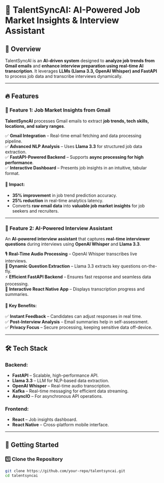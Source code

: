 # 🚀 TalentSyncAI: AI-Powered Job Market Insights & Interview Assistant

## 📌 Overview

TalentSyncAI is an **AI-driven system** designed to **analyze job trends from Gmail emails** and **enhance interview preparation using real-time AI transcription**. It leverages **LLMs (Llama 3.3, OpenAI Whisper) and FastAPI** to process job data and transcribe interviews dynamically.

---

## 🔥 Features

### 🌟 **Feature 1: Job Market Insights from Gmail**

**TalentSyncAI** processes Gmail emails to extract **job trends, tech skills, locations, and salary ranges**.

✅ **Gmail Integration** – Real-time email fetching and data processing pipeline.  
✅ **Advanced NLP Analysis** – Uses **Llama 3.3** for structured job data extraction.  
✅ **FastAPI-Powered Backend** – Supports **async processing for high performance**.  
✅ **Interactive Dashboard** – Presents job insights in an intuitive, tabular format.

#### 🚀 Impact:

- **35% improvement** in job trend prediction accuracy.
- **25% reduction** in real-time analytics latency.
- Converts **raw email data** into **valuable job market insights** for job seekers and recruiters.

---

### 🎤 **Feature 2: AI-Powered Interview Assistant**

An **AI-powered interview assistant** that captures **real-time interviewer questions** during interviews using **OpenAI Whisper** and **Llama 3.3**.

🎙 **Real-Time Audio Processing** – OpenAI Whisper transcribes live interviews.  
📝 **Dynamic Question Extraction** – Llama 3.3 extracts key questions on-the-fly.  
⚡ **Efficient FastAPI Backend** – Ensures fast response and seamless data processing.  
📱 **Interactive React Native App** – Displays transcription progress and summaries.

#### 🔑 Key Benefits:

✅ **Instant Feedback** – Candidates can adjust responses in real time.  
✅ **Post-Interview Analysis** – Email summaries help in self-assessment.  
✅ **Privacy Focus** – Secure processing, keeping sensitive data off-device.

---

## 🛠️ **Tech Stack**

### Backend:

- **FastAPI** – Scalable, high-performance API.
- **Llama 3.3** – LLM for NLP-based data extraction.
- **OpenAI Whisper** – Real-time audio transcription.
- **Kafka** – Real-time messaging for efficient data streaming.
- **AsyncIO** – For asynchronous API operations.

### Frontend:

- **React** – Job insights dashboard.
- **React Native** – Cross-platform mobile interface.

---

## 🚀 **Getting Started**

### 1️⃣ **Clone the Repository**

```bash
git clone https://github.com/your-repo/talentsyncai.git
cd talentsyncai
```
